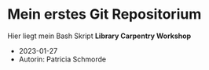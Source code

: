 # Mein erstes Git Repositorium
Hier liegt mein Bash Skript
**Library Carpentry Workshop**

- 2023-01-27
- Autorin: Patricia Schmorde
